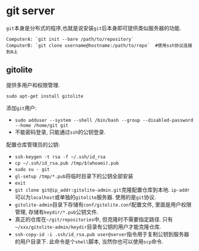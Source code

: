 # git server

`git`本身是分布式的程序,也就是说安装`git`后本身即可提供类似服务器的功能.

    ComputerA: `git init --bare /path/to/repository`
    ComputerB: `git clone username@hostname:/path/to/repo`  #使用ssh协议连接到A上

## gitolite

提供多用户和权限管理.

`sudo apt-get install gitolite`

添加`git`用户:
* `sudo adduser --system --shell /bin/bash --group --disabled-password --home /home/git git`
* 不能密码登录, 只能通过`ssh`的公钥登录.

配置仓库管理员的公钥:
* `ssh-keygen -t rsa -f ~/.ssh/id_rsa`
* `cp ~/.ssh/id_rsa.pub /tmp/$(whoami).pub`
* `sudo su - git`
* `gl-setup /tmp/*.pub`将临时目录下的公钥全部安装
* `exit`
* `git clone git@ip_addr:gitolite-admin.git`克隆配置仓库到本地. `ip-addr`可以为`localhost`或单独的`gitolite`服务器. 使用的是`git`协议.
* `gitolite-admin`目录下存储有`conf/gitolite.conf`配置文件, 里面是用户权限管理, 存储有`keydir/*.pub`公钥文件.
* 真正的仓库在`~/git/repositories`中, 但克隆时不需要指定路径. 只有`~/xxx/gitolite-admin/keydir`目录有公钥的用户才能克隆仓库.
* `ssh-copy-id -i .ssh/id_rsa.pub user@server`指令用于复制公钥到服务器的用户目录下. 此命令是个`shell`脚本, 当然你也可以使用`scp`命令.